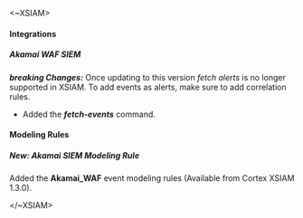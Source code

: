 
<~XSIAM>
#### Integrations

##### Akamai WAF SIEM
***breaking Changes:*** Once updating to this version *fetch alerts* is no longer supported in XSIAM. To add events as alerts, make sure to add correlation rules.
- Added the ***fetch-events*** command.

#### Modeling Rules

##### New: Akamai SIEM Modeling Rule

Added the **Akamai_WAF** event modeling rules (Available from Cortex XSIAM 1.3.0).

</~XSIAM>